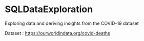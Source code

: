 # SQLDataExploration

Exploring data and deriving insights from the COVID-19 dataset

Dataset : https://ourworldindata.org/covid-deaths
